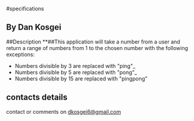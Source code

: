 #specifications
## By Dan Kosgei

##Description
**##This application will take a number from a user and return a range of numbers from 1 to the chosen number with the following exceptions:

* Numbers divisible by 3 are replaced with "ping"_
* Numbers divisible by 5 are replaced with "pong"_
* Numbers divisible by 15 are replaced with "pingpong"
## contacts details
contact or comments on dkosgei6@gmail.com
